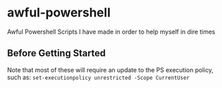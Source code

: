 # awful-powershell
Awful Powershell Scripts I have made in order to help myself in dire times

## Before Getting Started

Note that most of these will require an update to the PS execution policy, such as: 
`set-executionpolicy unrestricted -Scope CurrentUser`
